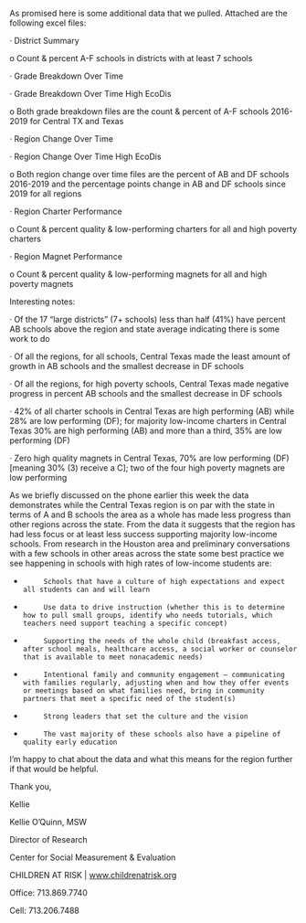 As promised here is some additional data that we pulled.  Attached are the following excel files:

 

·         District Summary

o   Count & percent A-F schools in districts with at least 7 schools

·         Grade Breakdown Over Time

·         Grade Breakdown Over Time High EcoDis

o   Both grade breakdown files are the count & percent of A-F schools 2016-2019 for Central TX and Texas

·         Region Change Over Time

·         Region Change Over Time High EcoDis

o   Both region change over time files are the percent of AB and DF schools 2016-2019 and the percentage points change in AB and DF schools since 2019 for all regions

·         Region Charter Performance

o   Count & percent quality & low-performing charters for all and high poverty charters

·         Region Magnet Performance

o   Count & percent quality & low-performing magnets for all and high poverty magnets

 

Interesting notes:

·         Of the 17 “large districts” (7+ schools) less than half (41%) have percent AB schools above the region and state average indicating there is some work to do

·         Of all the regions, for all schools, Central Texas made the least amount of growth in AB schools and the smallest decrease in DF schools

·         Of all the regions, for high poverty schools, Central Texas made negative progress in percent AB schools and the smallest decrease in DF schools

·         42% of all charter schools in Central Texas are high performing (AB) while 28% are low performing (DF); for majority low-income charters in Central Texas 30% are high performing (AB) and more than a third, 35% are low performing (DF)

·         Zero high quality magnets in Central Texas, 70% are low performing (DF) [meaning 30% (3) receive a C]; two of the four high poverty magnets are low performing

 

As we briefly discussed on the phone earlier this week the data demonstrates while the Central Texas region is on par with the state in terms of A and B schools the area as a whole has made less progress than other regions across the state. From the data it suggests that the region has had less focus or at least less success supporting majority low-income schools. From research in the Houston area and preliminary conversations with a few schools in other areas across the state some best practice we see happening in schools with high rates of low-income students are:

-          Schools that have a culture of high expectations and expect all students can and will learn

-          Use data to drive instruction (whether this is to determine how to pull small groups, identify who needs tutorials, which teachers need support teaching a specific concept)

-          Supporting the needs of the whole child (breakfast access, after school meals, healthcare access, a social worker or counselor that is available to meet nonacademic needs)

-          Intentional family and community engagement – communicating with families regularly, adjusting when and how they offer events or meetings based on what families need, bring in community partners that meet a specific need of the student(s)

-          Strong leaders that set the culture and the vision

-          The vast majority of these schools also have a pipeline of quality early education

 

I’m happy to chat about the data and what this means for the region further if that would be helpful.

 

Thank you,

Kellie

 

Kellie O’Quinn, MSW

Director of Research

Center for Social Measurement & Evaluation

CHILDREN AT RISK | www.childrenatrisk.org

Office: 713.869.7740

Cell: 713.206.7488